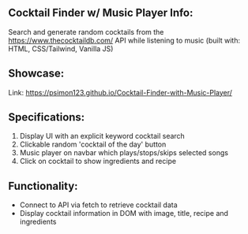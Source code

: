 ## Cocktail Finder w/ Music Player Info:

Search and generate random cocktails from the https://www.thecocktaildb.com/ API while listening to music (built with: HTML, CSS/Tailwind, Vanilla JS)

## Showcase:
Link: https://psimon123.github.io/Cocktail-Finder-with-Music-Player/

## Specifications:

1) Display UI with an explicit keyword cocktail search
2) Clickable random 'cocktail of the day' button
3) Music player on navbar which plays/stops/skips selected songs
4) Click on cocktail to show ingredients and recipe

## Functionality:
- Connect to API via fetch to retrieve cocktail data
- Display cocktail information in DOM with image, title, recipe and ingredients

